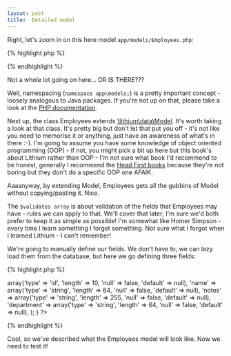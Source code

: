 ```yaml
---
layout: post
title:  Detailed model
---
```


Right, let's zoom in on this here model `app/models/Employees.php`:

{% highlight php %}
<?php

namespace app\models;

class Employees extends \lithium\data\Model {

	public $validates = array();
}

?>
{% endhighlight %}

Not a whole lot going on here... OR IS THERE???

Well, namespacing (`namespace app\models;`) is a pretty important concept - loosely analogous to Java packages. If you're not up on that, please take a look at the [PHP documentation](http://php.net/namespaces).

Next up, the class Employees extends [\lithium\data\Model](https://github.com/UnionOfRAD/lithium/blob/master/data/Model.php). It's worth taking a look at that class. It's pretty big but don't let that put you off - it's not like you need to memorise it or anything, just have an awareness of what's in there :-). I'm going to assume you have some knowledge of object oriented programming (OOP) - if not, you might pick a bit up here but this book's about Lithium rather than OOP - I'm not sure what book I'd recommend to be honest, generally I recommend the [Head First books](http://www.headfirstlabs.com/) because they're not boring but they don't do a specific OOP one AFAIK.

Aaaanyway, by extending Model, Employees gets all the gubbins of Model without copying/pasting it. Nice.

The `$validates array` is about validation of the fields that Employees may have - rules we can apply to that. We'll cover that later; I'm sure we'd both prefer to keep it as simple as possible! I'm somewhat like Homer Simpson - every time I learn something I forget something. Not sure what I forgot when I learned Lithium - I can't remember!

We're going to manually define our fields. We don't have to, we can lazy load them from the database, but here we go defining three fields:

{% highlight php %}
<?php
namespace app\models;

class Employees extends \lithium\data\Model {
	public $validates = array();

    // define the schema for this Model - what fields it has
    protected $_schema = array(
        'id' => array('type' => 'id', 'length' => 10, 'null' => false, 'default' => null),
        'name' => array('type' => 'string', 'length' => 64, 'null' => false, 'default' => null),
        'notes' => array('type' => 'string', 'length' => 255, 'null' => false, 'default' => null),
        'department' => array('type' => 'string', 'length' => 64, 'null' => false, 'default' => null),
    );
}
?>
{% endhighlight %}

Cool, so we've described what the Employees model will look like. Now we need to test it!
